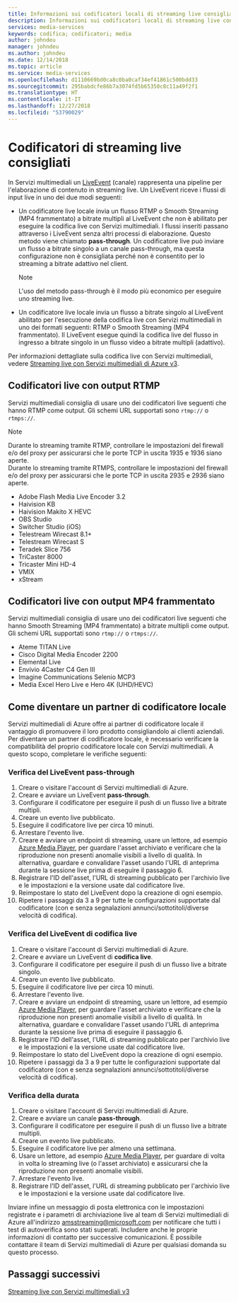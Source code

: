 ```yaml
---
title: Informazioni sui codificatori locali di streaming live consigliati da Servizi multimediali - Azure | Microsoft Docs
description: Informazioni sui codificatori locali di streaming live consigliati da Servizi multimediali
services: media-services
keywords: codifica; codificatori; media
author: johndeu
manager: johndeu
ms.author: johndeu
ms.date: 12/14/2018
ms.topic: article
ms.service: media-services
ms.openlocfilehash: d1110669bd0ca8c0ba0caf34ef41861c500bdd33
ms.sourcegitcommit: 295babdcfe86b7a3074fd5b65350c8c11a49f2f1
ms.translationtype: HT
ms.contentlocale: it-IT
ms.lasthandoff: 12/27/2018
ms.locfileid: "53790029"
---
```

# <a name="recommended-live-streaming-encoders"></a>Codificatori di streaming live consigliati

In Servizi multimediali un [LiveEvent](https://docs.microsoft.com/rest/api/media/liveevents) (canale) rappresenta una pipeline per l'elaborazione di contenuto in streaming live. Un LiveEvent riceve i flussi di input live in uno dei due modi seguenti:

* Un codificatore live locale invia un flusso RTMP o Smooth Streaming (MP4 frammentato) a bitrate multipli al LiveEvent che non è abilitato per eseguire la codifica live con Servizi multimediali. I flussi inseriti passano attraverso i LiveEvent senza altri processi di elaborazione. Questo metodo viene chiamato **pass-through**. Un codificatore live può inviare un flusso a bitrate singolo a un canale pass-through, ma questa configurazione non è consigliata perché non è consentito per lo streaming a bitrate adattivo nel client.

  > [!NOTE]
  > L'uso del metodo pass-through è il modo più economico per eseguire uno streaming live.

* Un codificatore live locale invia un flusso a bitrate singolo al LiveEvent abilitato per l'esecuzione della codifica live con Servizi multimediali in uno dei formati seguenti: RTMP o Smooth Streaming (MP4 frammentato). Il LiveEvent esegue quindi la codifica live del flusso in ingresso a bitrate singolo in un flusso video a bitrate multipli (adattivo).

Per informazioni dettagliate sulla codifica live con Servizi multimediali, vedere [Streaming live con Servizi multimediali di Azure v3](live-streaming-overview.md).

## <a name="live-encoders-that-output-rtmp"></a>Codificatori live con output RTMP

Servizi multimediali consiglia di usare uno dei codificatori live seguenti che hanno RTMP come output. Gli schemi URL supportati sono `rtmp://` o `rtmps://`.

> [!NOTE]
 > Durante lo streaming tramite RTMP, controllare le impostazioni del firewall e/o del proxy per assicurarsi che le porte TCP in uscita 1935 e 1936 siano aperte.<br/>
 Durante lo streaming tramite RTMPS, controllare le impostazioni del firewall e/o del proxy per assicurarsi che le porte TCP in uscita 2935 e 2936 siano aperte.

- Adobe Flash Media Live Encoder 3.2
- Haivision KB
- Haivision Makito X HEVC
- OBS Studio
- Switcher Studio (iOS)
- Telestream Wirecast 8.1+
- Telestream Wirecast S
- Teradek Slice 756
- TriCaster 8000
- Tricaster Mini HD-4
- VMIX
- xStream

## <a name="live-encoders-that-output-fragmented-mp4"></a>Codificatori live con output MP4 frammentato

Servizi multimediali consiglia di usare uno dei codificatori live seguenti che hanno Smooth Streaming (MP4 frammentato) a bitrate multipli come output. Gli schemi URL supportati sono `rtmp://` o `rtmps://`.

- Ateme TITAN Live
- Cisco Digital Media Encoder 2200
- Elemental Live
- Envivio 4Caster C4 Gen III
- Imagine Communications Selenio MCP3
- Media Excel Hero Live e Hero 4K (UHD/HEVC)

## <a name="how-to-become-an-on-premises-encoder-partner"></a>Come diventare un partner di codificatore locale

Servizi multimediali di Azure offre ai partner di codificatore locale il vantaggio di promuovere il loro prodotto consigliandolo ai clienti aziendali. Per diventare un partner di codificatore locale, è necessario verificare la compatibilità del proprio codificatore locale con Servizi multimediali. A questo scopo, completare le verifiche seguenti:

### <a name="pass-through-liveevent-verification"></a>Verifica del LiveEvent pass-through

1. Creare o visitare l'account di Servizi multimediali di Azure.
2. Creare e avviare un LiveEvent **pass-through**.
3. Configurare il codificatore per eseguire il push di un flusso live a bitrate multipli.
4. Creare un evento live pubblicato.
5. Eseguire il codificatore live per circa 10 minuti.
6. Arrestare l'evento live.
7. Creare e avviare un endpoint di streaming, usare un lettore, ad esempio [Azure Media Player](https://ampdemo.azureedge.net/azuremediaplayer.html), per guardare l'asset archiviato e verificare che la riproduzione non presenti anomalie visibili a livello di qualità. In alternativa, guardare e convalidare l'asset usando l'URL di anteprima durante la sessione live prima di eseguire il passaggio 6.
8. Registrare l'ID dell'asset, l'URL di streaming pubblicato per l'archivio live e le impostazioni e la versione usate dal codificatore live.
9. Reimpostare lo stato del LiveEvent dopo la creazione di ogni esempio.
10. Ripetere i passaggi da 3 a 9 per tutte le configurazioni supportate dal codificatore (con e senza segnalazioni annunci/sottotitoli/diverse velocità di codifica).

### <a name="live-encoding-liveevent-verification"></a>Verifica del LiveEvent di codifica live

1. Creare o visitare l'account di Servizi multimediali di Azure.
2. Creare e avviare un LiveEvent di **codifica live**.
3. Configurare il codificatore per eseguire il push di un flusso live a bitrate singolo.
4. Creare un evento live pubblicato.
5. Eseguire il codificatore live per circa 10 minuti.
6. Arrestare l'evento live.
7. Creare e avviare un endpoint di streaming, usare un lettore, ad esempio [Azure Media Player](https://ampdemo.azureedge.net/azuremediaplayer.html), per guardare l'asset archiviato e verificare che la riproduzione non presenti anomalie visibili a livello di qualità. In alternativa, guardare e convalidare l'asset usando l'URL di anteprima durante la sessione live prima di eseguire il passaggio 6.
8. Registrare l'ID dell'asset, l'URL di streaming pubblicato per l'archivio live e le impostazioni e la versione usate dal codificatore live.
9. Reimpostare lo stato del LiveEvent dopo la creazione di ogni esempio.
10. Ripetere i passaggi da 3 a 9 per tutte le configurazioni supportate dal codificatore (con e senza segnalazioni annunci/sottotitoli/diverse velocità di codifica).

### <a name="longevity-verification"></a>Verifica della durata

1. Creare o visitare l'account di Servizi multimediali di Azure.
2. Creare e avviare un canale **pass-through**.
3. Configurare il codificatore per eseguire il push di un flusso live a bitrate multipli.
4. Creare un evento live pubblicato.
5. Eseguire il codificatore live per almeno una settimana.
6. Usare un lettore, ad esempio [Azure Media Player](https://ampdemo.azureedge.net/azuremediaplayer.html), per guardare di volta in volta lo streaming live (o l'asset archiviato) e assicurarsi che la riproduzione non presenti anomalie visibili.
7. Arrestare l'evento live.
8. Registrare l'ID dell'asset, l'URL di streaming pubblicato per l'archivio live e le impostazioni e la versione usate dal codificatore live.

Inviare infine un messaggio di posta elettronica con le impostazioni registrate e i parametri di archiviazione live al team di Servizi multimediali di Azure all'indirizzo amsstreaming@microsoft.com per notificare che tutti i test di autoverifica sono stati superati. Includere anche le proprie informazioni di contatto per successive comunicazioni. È possibile contattare il team di Servizi multimediali di Azure per qualsiasi domanda su questo processo.

## <a name="next-steps"></a>Passaggi successivi

[Streaming live con Servizi multimediali v3](live-streaming-overview.md)
